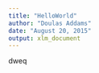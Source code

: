 ```yaml
---
title: "HelloWorld"
author: "Doulas Addams"
date: "August 20, 2015"
output: xlm_document
---
```

dweq
